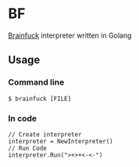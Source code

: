 # BF
[Brainfuck](https://en.wikipedia.org/wiki/Brainfuck) interpreter written in Golang

## Usage
### Command line
```
$ brainfuck [FILE]
```
### In code
```
// Create interpreter
interpreter = NewInterpreter()
// Run Code
interpreter.Run(">+>+<-<-")
```
